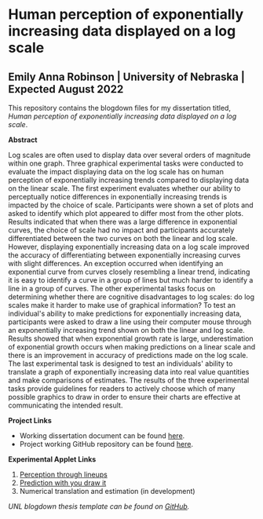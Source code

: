 # Human perception of exponentially increasing data displayed on a log scale
## Emily Anna Robinson | University of Nebraska | Expected August 2022

This repository contains the blogdown files for my dissertation titled, *Human perception of exponentially increasing data displayed on a log scale*. 

**Abstract**

Log scales are often used to display data over several orders of magnitude within one graph. Three graphical experimental tasks were conducted to evaluate the impact displaying data on the log scale has on human perception of exponentially increasing trends compared to displaying data on the linear scale. The first experiment evaluates whether our ability to perceptually notice differences in exponentially increasing trends is impacted by the choice of scale. Participants were shown a set of plots and asked to identify which plot appeared to differ most from the other plots. Results indicated that when there was a large difference in exponential curves, the choice of scale had no impact and participants accurately differentiated between the two curves on both the linear and log scale. However, displaying exponentially increasing data on a log scale improved the accuracy of differentiating between exponentially increasing curves with slight differences. An exception occurred when identifying an exponential curve from curves closely resembling a linear trend, indicating it is easy to identify a curve in a group of lines but much harder to identify a line in a group of curves. The other experimental tasks focus on determining whether there are cognitive disadvantages to log scales: do log scales make it harder to make use of graphical information? To test an individual's ability to make predictions for exponentially increasing data, participants were asked to draw a line using their computer mouse through an exponentially increasing trend shown on both the linear and log scale. Results showed that when exponential growth rate is large, underestimation of exponential growth occurs when making predictions on a linear scale and there is an improvement in accuracy of predictions made on the log scale. The last experimental task is designed to test an individuals' ability to translate a graph of exponentially increasing data into real value quantities and make comparisons of estimates. The results of the three experimental tasks provide guidelines for readers to actively choose which of many possible graphics to draw in order to ensure their charts are effective at communicating the intended result.

**Project Links**
+ Working dissertation document can be found [here](https://github.com/earobinson95/EmilyARobinson-UNL-dissertation/blob/main/_book/thesis.pdf).
+ Project working GitHub repository can be found [here](https://github.com/srvanderplas/Perception-of-Log-Scales).

**Experimental Applet Links**
1. [Perception through lineups](https://shiny.srvanderplas.com/log-study/)
2. [Prediction with you draw it](https://emily-robinson.shinyapps.io/you-draw-it-pilot-app/)
3. Numerical translation and estimation (in development)

*UNL blogdown thesis template can be found on [GitHub](https://github.com/earobinson95/UNL-thesisdown-template).*